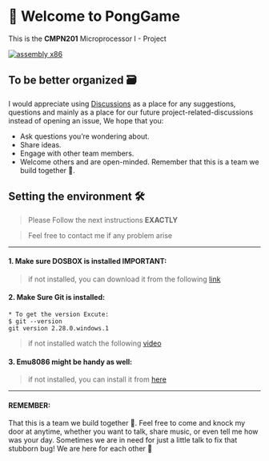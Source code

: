 # 👋 Welcome to PongGame
This is the **CMPN201** Microprocessor I - Project

[![assembly x86](https://img.shields.io/badge/assembly-x86-<COLOR>.svg)](https://shields.io/)

To be better organized 🗃
-------------------------
I would appreciate using [Discussions](https://github.com/ZiadMansourM/CMPNPongGame/discussions) as a place for any suggestions, questions and mainly as a place for our future project-related-discussions instead of opening an issue, We hope that you:
  * Ask questions you’re wondering about.
  * Share ideas.
  * Engage with other team members.
  * Welcome others and are open-minded. Remember that this is a team we build together 💪.

Setting the environment 🛠
--------------------------
> Please Follow the next instructions **EXACTLY**

> Feel free to contact me if any problem arise

---------------------------------------------------------------

#### 1. Make sure DOSBOX is installed **IMPORTANT**:

> if not installed, you can download it from the following [link](https://www.dosbox.com/download.php?main=1) 

#### 2. Make Sure Git is installed:
```console
* To get the version Excute:
$ git --version
git version 2.28.0.windows.1
```
> if not installed watch the following [video](https://youtube.com/playlist?list=PLDoPjvoNmBAw4eOj58MZPakHjaO3frVMF)

#### 3. Emu8086 might be handy as well:

> if not installed, you can install it from [here](https://drive.google.com/drive/folders/1_hsH_j375otks9b3hMLxOFdBFFkom0GL?usp=sharing)
---------------------------------------------------------------
#### REMEMBER:

That this is a team we build together 💪. Feel free to come and knock my door at anytime, whether you want to talk, share music, or even tell me how was your day. Sometimes we are in need for just a little talk to fix that stubborn bug! We are here for each other 🐾
